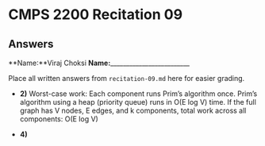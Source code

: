 # CMPS 2200 Recitation 09

## Answers

**Name:**Viraj Choksi
**Name:**_________________________


Place all written answers from `recitation-09.md` here for easier grading.



- **2)** Worst-case work:
Each component runs Prim’s algorithm once. Prim’s algorithm using a heap (priority queue) runs in O(E log V) time.
If the full graph has V nodes, E edges, and k components, total work across all components: O(E log V)

- **4)**
